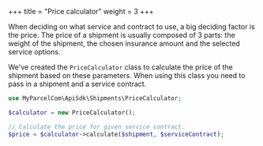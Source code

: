 +++
title = "Price calculator"
weight = 3
+++

When deciding on what service and contract to use, a big deciding factor is the price. The price of a shipment is usually composed of 3 parts: the weight of the shipment, the chosen insurance amount and the selected service options.

We've created the `PriceCalculator` class to calculate the price of the shipment based on these parameters. When using this class you need to pass in a shipment and a service contract.

```php
use MyParcelCom\ApiSdk\Shipments\PriceCalculator;

$calculator = new PriceCalculator();

// Calculate the price for given service contract.
$price = $calculator->calculate($shipment, $serviceContract);
```
